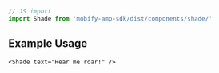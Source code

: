 ```js
// JS import
import Shade from 'mobify-amp-sdk/dist/components/shade/'
```

## Example Usage

    <Shade text="Hear me roar!" />

